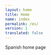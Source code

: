 ```yaml
---
layout: home
title: Home
name: index
permalink: /es/
version: 1
translated: false
---
```


Spanish home page
